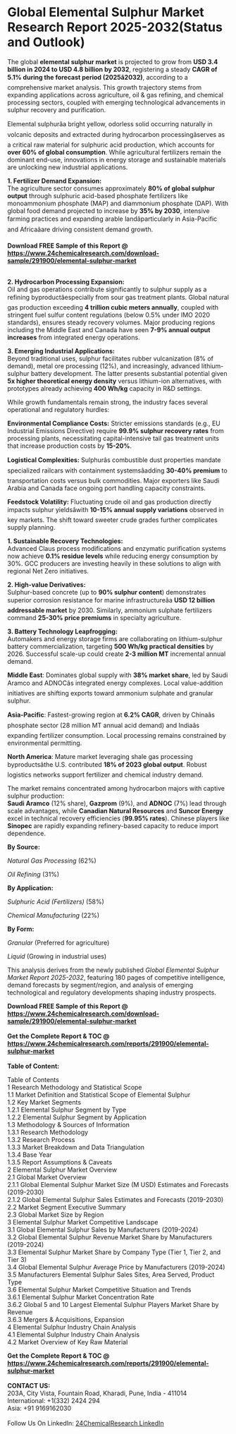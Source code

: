 <h1>Global Elemental Sulphur Market Research Report 2025-2032(Status and Outlook)</h1><p>The global <strong>elemental sulphur market</strong> is projected to grow from <strong>USD 3.4 billion in 2024 to USD 4.8 billion by 2032</strong>, registering a steady <strong>CAGR of 5.1% during the forecast period (2025â2032)</strong>, according to a comprehensive market analysis. This growth trajectory stems from expanding applications across agriculture, oil &amp; gas refining, and chemical processing sectors, coupled with emerging technological advancements in sulphur recovery and purification.</p><p>Elemental sulphurâa bright yellow, odorless solid occurring naturally in volcanic deposits and extracted during hydrocarbon processingâserves as a critical raw material for sulphuric acid production, which accounts for <strong>over 60% of global consumption</strong>. While agricultural fertilizers remain the dominant end-use, innovations in energy storage and sustainable materials are unlocking new industrial applications.</p><p><strong>1. Fertilizer Demand Expansion:<br></strong>The agriculture sector consumes approximately <strong>80% of global sulphur output</strong> through sulphuric acid-based phosphate fertilizers like monoammonium phosphate (MAP) and diammonium phosphate (DAP). With global food demand projected to increase by <strong>35% by 2030</strong>, intensive farming practices and expanding arable landâparticularly in Asia-Pacific and Africaâare driving consistent demand growth.</p><div><b>Download FREE Sample of this Report @ 
            <a href="https://www.24chemicalresearch.com/download-sample/291900/elemental-sulphur-market">
            https://www.24chemicalresearch.com/download-sample/291900/elemental-sulphur-market</a></b></div><br><p><strong>2. Hydrocarbon Processing Expansion:<br></strong>Oil and gas operations contribute significantly to sulphur supply as a refining byproductâespecially from sour gas treatment plants. Global natural gas production exceeding <strong>4 trillion cubic meters annually</strong>, coupled with stringent fuel sulfur content regulations (below 0.5% under IMO 2020 standards), ensures steady recovery volumes. Major producing regions including the Middle East and Canada have seen <strong>7-9% annual output increases</strong> from integrated energy operations.</p><p><strong>3. Emerging Industrial Applications:<br></strong>Beyond traditional uses, sulphur facilitates rubber vulcanization (8% of demand), metal ore processing (12%), and increasingly, advanced lithium-sulphur battery development. The latter presents substantial potential given <strong>5x higher theoretical energy density</strong> versus lithium-ion alternatives, with prototypes already achieving <strong>400 Wh/kg</strong> capacity in R&amp;D settings.</p><p>While growth fundamentals remain strong, the industry faces several operational and regulatory hurdles:</p><p><strong>Environmental Compliance Costs:</strong> Stricter emissions standards (e.g., EU Industrial Emissions Directive) require <strong>99.9% sulphur recovery rates</strong> from processing plants, necessitating capital-intensive tail gas treatment units that increase production costs by <strong>15-20%</strong>.</p><p><strong>Logistical Complexities:</strong> Sulphurâs combustible dust properties mandate specialized railcars with containment systemsâadding <strong>30-40% premium</strong> to transportation costs versus bulk commodities. Major exporters like Saudi Arabia and Canada face ongoing port handling capacity constraints.</p><p><strong>Feedstock Volatility:</strong> Fluctuating crude oil and gas production directly impacts sulphur yieldsâwith <strong>10-15% annual supply variations</strong> observed in key markets. The shift toward sweeter crude grades further complicates supply planning.</p><p><strong>1. Sustainable Recovery Technologies:<br></strong>Advanced Claus process modifications and enzymatic purification systems now achieve <strong>0.1% residue levels</strong> while reducing energy consumption by 30%. GCC producers are investing heavily in these solutions to align with regional Net Zero initiatives.</p><p><strong>2. High-value Derivatives:<br></strong>Sulphur-based concrete (up to <strong>90% sulphur content</strong>) demonstrates superior corrosion resistance for marine infrastructureâa <strong>USD 12 billion addressable market</strong> by 2030. Similarly, ammonium sulphate fertilizers command <strong>25-30% price premiums</strong> in specialty agriculture.</p><p><strong>3. Battery Technology Leapfrogging:<br></strong>Automakers and energy storage firms are collaborating on lithium-sulphur battery commercialization, targeting <strong>500 Wh/kg practical densities</strong> by 2026. Successful scale-up could create <strong>2-3 million MT</strong> incremental annual demand.</p><p><strong>Middle East</strong>: Dominates global supply with <strong>38% market share</strong>, led by Saudi Aramco and ADNOCâs integrated energy complexes. Local value-addition initiatives are shifting exports toward ammonium sulphate and granular sulphur.</p><p><strong>Asia-Pacific</strong>: Fastest-growing region at <strong>6.2% CAGR</strong>, driven by Chinaâs phosphate sector (28 million MT annual acid demand) and Indiaâs expanding fertilizer consumption. Local processing remains constrained by environmental permitting.</p><p><strong>North America</strong>: Mature market leveraging shale gas processing byproductsâthe U.S. contributed <strong>18% of 2023 global output</strong>. Robust logistics networks support fertilizer and chemical industry demand.</p><p>The market remains concentrated among hydrocarbon majors with captive sulphur production:<br>
<strong>Saudi Aramco</strong> (12% share), <strong>Gazprom</strong> (9%), and <strong>ADNOC</strong> (7%) lead through scale advantages, while <strong>Canadian Natural Resources</strong> and <strong>Suncor Energy</strong> excel in technical recovery efficiencies (<strong>99.95% rates</strong>). Chinese players like <strong>Sinopec</strong> are rapidly expanding refinery-based capacity to reduce import dependence.</p><p><strong>By Source:</strong></p><p><em>Natural Gas Processing</em> (62%)</p><p><em>Oil Refining</em> (31%)</p><p><strong>By Application:</strong></p><p><em>Sulphuric Acid (Fertilizers)</em> (58%)</p><p><em>Chemical Manufacturing</em> (22%)</p><p><strong>By Form:</strong></p><p><em>Granular</em> (Preferred for agriculture)</p><p><em>Liquid</em> (Growing in industrial uses)</p><p>This analysis derives from the newly published <em>Global Elemental Sulphur Market Report 2025-2032</em>, featuring 180 pages of competitive intelligence, demand forecasts by segment/region, and analysis of emerging technological and regulatory developments shaping industry prospects.</p><div><b>Download FREE Sample of this Report @ 
            <a href="https://www.24chemicalresearch.com/download-sample/291900/elemental-sulphur-market">
            https://www.24chemicalresearch.com/download-sample/291900/elemental-sulphur-market</a></b></div><br><div><b>Get the Complete Report & TOC @ 
            <a href="https://www.24chemicalresearch.com/reports/291900/elemental-sulphur-market">
            https://www.24chemicalresearch.com/reports/291900/elemental-sulphur-market</a></b></div><br>
            <b>Table of Content:</b><p>Table of Contents<br />
1 Research Methodology and Statistical Scope<br />
1.1 Market Definition and Statistical Scope of Elemental Sulphur<br />
1.2 Key Market Segments<br />
1.2.1 Elemental Sulphur Segment by Type<br />
1.2.2 Elemental Sulphur Segment by Application<br />
1.3 Methodology & Sources of Information<br />
1.3.1 Research Methodology<br />
1.3.2 Research Process<br />
1.3.3 Market Breakdown and Data Triangulation<br />
1.3.4 Base Year<br />
1.3.5 Report Assumptions & Caveats<br />
2 Elemental Sulphur Market Overview<br />
2.1 Global Market Overview<br />
2.1.1 Global Elemental Sulphur Market Size (M USD) Estimates and Forecasts (2019-2030)<br />
2.1.2 Global Elemental Sulphur Sales Estimates and Forecasts (2019-2030)<br />
2.2 Market Segment Executive Summary<br />
2.3 Global Market Size by Region<br />
3 Elemental Sulphur Market Competitive Landscape<br />
3.1 Global Elemental Sulphur Sales by Manufacturers (2019-2024)<br />
3.2 Global Elemental Sulphur Revenue Market Share by Manufacturers (2019-2024)<br />
3.3 Elemental Sulphur Market Share by Company Type (Tier 1, Tier 2, and Tier 3)<br />
3.4 Global Elemental Sulphur Average Price by Manufacturers (2019-2024)<br />
3.5 Manufacturers Elemental Sulphur Sales Sites, Area Served, Product Type<br />
3.6 Elemental Sulphur Market Competitive Situation and Trends<br />
3.6.1 Elemental Sulphur Market Concentration Rate<br />
3.6.2 Global 5 and 10 Largest Elemental Sulphur Players Market Share by Revenue<br />
3.6.3 Mergers & Acquisitions, Expansion<br />
4 Elemental Sulphur Industry Chain Analysis<br />
4.1 Elemental Sulphur Industry Chain Analysis<br />
4.2 Market Overview of Key Raw Material</p><div><b>Get the Complete Report & TOC @ 
            <a href="https://www.24chemicalresearch.com/reports/291900/elemental-sulphur-market">
            https://www.24chemicalresearch.com/reports/291900/elemental-sulphur-market</a></b></div><br><b>CONTACT US:</b><br>
            203A, City Vista, Fountain Road, Kharadi, Pune, India - 411014<br>
            International: +1(332) 2424 294<br>
            Asia: +91 9169162030 <br><br>
            Follow Us On LinkedIn: <a href="https://www.linkedin.com/company/24chemicalresearch/">24ChemicalResearch LinkedIn</a>